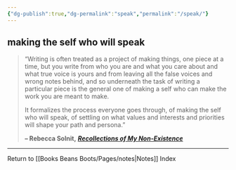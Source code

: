 ```yaml
---
{"dg-publish":true,"dg-permalink":"speak","permalink":"/speak/"}
---
```



## making the self who will speak

> “Writing is often treated as a project of making things, one piece at a time, but you write from who you are and what you care about and what true voice is yours and from leaving all the false voices and wrong notes behind, and so underneath the task of writing a particular piece is the general one of making a self who can make the work you are meant to make.
> 
> It formalizes the process everyone goes through, of making the self who will speak, of settling on what values and interests and priorities will shape your path and persona.”
> 
> **– Rebecca Solnit,** _[**Recollections of My Non-Existence**](https://londonwriterssalon.us4.list-manage.com/track/click?u=8b047263967451488070a8ad0&id=03e50a3e84&e=bc5cbc9b90)_

---

Return to [[Books Beans Boots/Pages/notes\|Notes]] Index